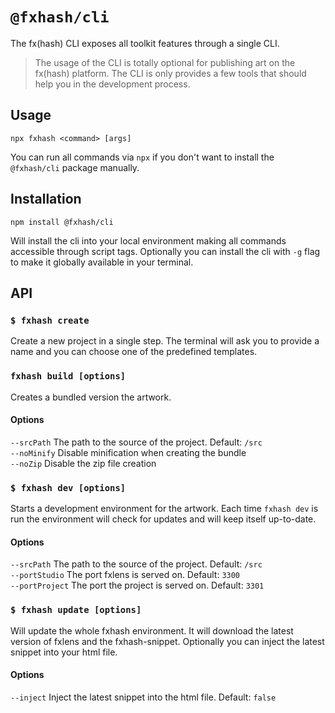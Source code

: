 # `@fxhash/cli`

The fx(hash) CLI exposes all toolkit features through a single CLI. 

> The usage of the CLI is totally optional for publishing art on the fx(hash) platform. 
> The CLI is only provides a few tools that should help you in the development process.

## Usage

```
npx fxhash <command> [args]
```

You can run all commands via `npx` if you don't want to install the `@fxhash/cli` package manually.


## Installation

```
npm install @fxhash/cli
```

Will install the cli into your local environment making all commands accessible through script tags. Optionally you can install the cli with `-g` flag to make it globally available in your terminal.


## API


### `$ fxhash create`

Create a new project in a single step. The terminal will ask you to provide a name and you can choose one of the predefined templates.


### `fxhash build [options]`

Creates a bundled version the artwork. 

#### Options

`--srcPath` The path to the source of the project. Default: `/src`  
`--noMinify` Disable minification when creating the bundle  
`--noZip` Disable the zip file creation  


### `$ fxhash dev [options]`

Starts a development environment for the artwork. Each time `fxhash dev` is run the environment will check for updates and will keep itself up-to-date.

#### Options

`--srcPath` The path to the source of the project. Default: `/src`  
`--portStudio` The port fxlens is served on. Default: `3300`  
`--portProject` The port the project is served on. Default: `3301`  


### `$ fxhash update [options]`

Will update the whole fxhash environment. It will download the latest version of fxlens and the fxhash-snippet. Optionally you can inject the latest snippet into your html file.

#### Options

`--inject` Inject the latest snippet into the html file. Default: `false`
